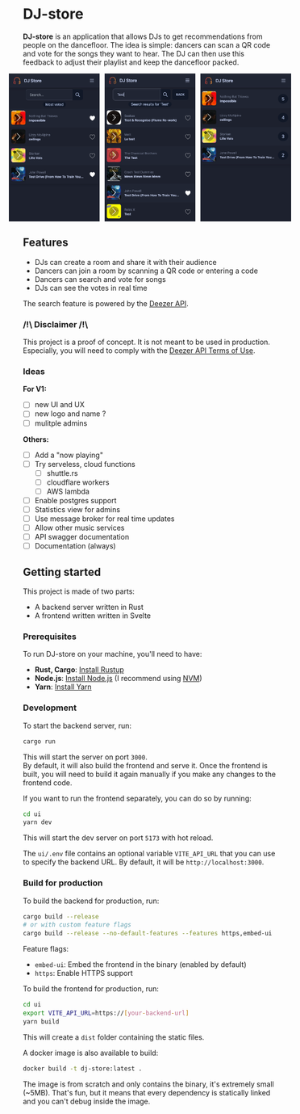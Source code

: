 
# DJ-store

**DJ-store** is an application that allows DJs to get recommendations from people on the dancefloor. The idea is simple: dancers can scan a QR code and vote for the songs they want to hear. The DJ can then use this feedback to adjust their playlist and keep the dancefloor packed.

<div style="display: flex; align-items: center; justify-content: center;">
    <img src="./img/room_home.png" alt="Room home" width="180px">
    <img src="./img/room_search.png" alt="Room Search" width="180px" style="padding: 0px 10px">
    <img src="./img/room_admin.png" alt="Room admin" width="180px">
</div>

## Features

* DJs can create a room and share it with their audience
* Dancers can join a room by scanning a QR code or entering a code
* Dancers can search and vote for songs
* DJs can see the votes in real time

The search feature is powered by the [Deezer API](https://developers.deezer.com/api).

### /!\ Disclaimer /!\

This project is a proof of concept. It is not meant to be used in production.
Especially, you will need to comply with the [Deezer API Terms of Use](https://developers.deezer.com/termsofuse).

### Ideas

**For V1:**

* [ ] new UI and UX
* [ ] new logo and name ?
* [ ] mulitple admins

**Others:**

* [ ] Add a "now playing"
* [ ] Try serveless, cloud functions
    * [ ] shuttle.rs
    * [ ] cloudflare workers
    * [ ] AWS lambda
* [ ] Enable postgres support
* [ ] Statistics view for admins
* [ ] Use message broker for real time updates
* [ ] Allow other music services
* [ ] API swagger documentation
* [ ] Documentation (always)

## Getting started

This project is made of two parts:

* A backend server written in Rust
* A frontend written written in Svelte

### Prerequisites

To run DJ-store on your machine, you'll need to have:

* **Rust, Cargo**: [Install Rustup](https://www.rust-lang.org/tools/install)
* **Node.js**: [Install Node.js](https://nodejs.org/en/download/) (I recommend using [NVM](https://github.com/nvm-sh/nvm#installing-and-updating))
* **Yarn**: [Install Yarn](https://yarnpkg.com/getting-started/install)

### Development

To start the backend server, run:

```bash
cargo run
```

This will start the server on port `3000`.  
By default, it will also build the frontend and serve it. Once the frontend is built, you will need to build it again manually if you make any changes to the frontend code.

If you want to run the frontend separately, you can do so by running:

```bash
cd ui
yarn dev
```

This will start the dev server on port `5173` with hot reload.

The `ui/.env` file contains an optional variable `VITE_API_URL` that you can use to specify the backend URL. By default, it will be `http://localhost:3000`.

### Build for production

To build the backend for production, run:

```bash
cargo build --release
# or with custom feature flags
cargo build --release --no-default-features --features https,embed-ui
```

Feature flags:

* `embed-ui`: Embed the frontend in the binary (enabled by default)
* `https`: Enable HTTPS support

To build the frontend for production, run:

```bash
cd ui
export VITE_API_URL=https://[your-backend-url]
yarn build
```

This will create a `dist` folder containing the static files.

A docker image is also available to build:

```bash
docker build -t dj-store:latest .
```

The image is from scratch and only contains the binary, it's extremely small (~5MB).
That's fun, but it means that every dependency is statically linked and you can't debug inside the image.
